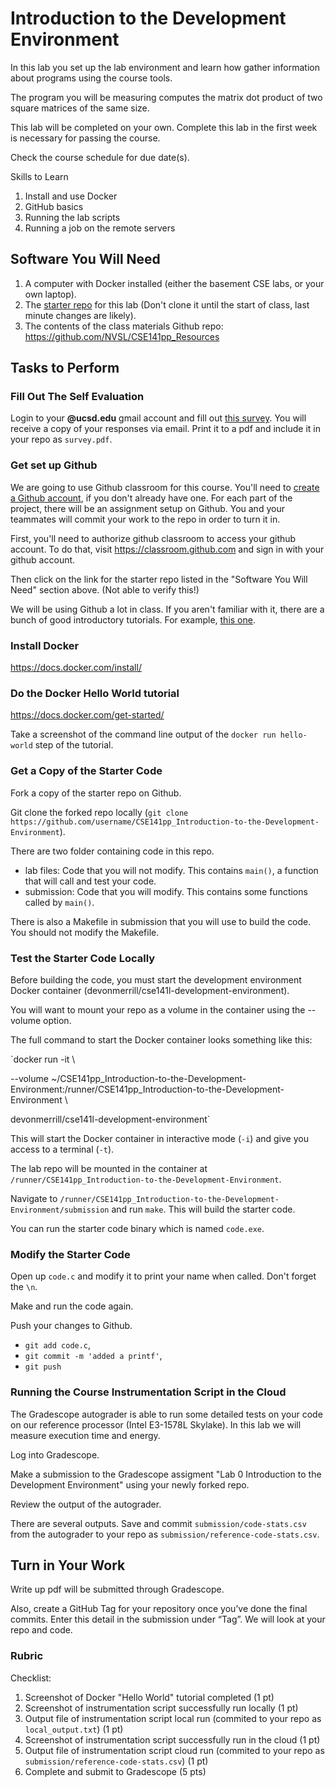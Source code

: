 # Introduction to the Development Environment

In this lab you set up the lab environment and learn how gather information about programs using the course tools.

The program you will be measuring computes the matrix dot product of two square matrices of the same size.

This lab will be completed on your own. Complete this lab in the first week is necessary for passing the course.

Check the course schedule for due date(s).

Skills to Learn

1. Install and use Docker
2. GitHub basics
3. Running the lab scripts
4. Running a job on the remote servers

## Software You Will Need

1. A computer with Docker installed (either the basement CSE labs, or your own laptop).
2. The [starter repo]() for this lab (Don't clone it until the start of class, last minute changes are likely).
3. The contents of the class materials Github repo: https://github.com/NVSL/CSE141pp_Resources

## Tasks to Perform

### Fill Out The Self Evaluation

Login to your __@ucsd.edu__ gmail account and fill out [this survey]().  You will receive
a copy of your responses via email.  Print it to a pdf and include it in your repo as `survey.pdf`.

### Get set up Github

We are going to use Github classroom for this course. You'll need to [create a Github account](https://github.com/), if you don't already have one. 
For each part of the project, there will be an assignment setup on Github. 
You and your teammates will commit your work to the repo in order to turn it in.

First, you'll need to authorize github classroom to access your github account. 
To do that, visit https://classroom.github.com and sign in with your github account.

Then click on the link for the starter repo listed in the "Software You Will Need" section above. (Not able to verify this!)

We will be using Github a lot in class. 
If you aren't familiar with it, there are a bunch of good introductory tutorials. 
For example, [this one](http://try.github.io/).

### Install Docker

https://docs.docker.com/install/

### Do the Docker Hello World tutorial

https://docs.docker.com/get-started/

Take a screenshot of the command line output of the `docker run hello-world` step of the tutorial.

### Get a Copy of the Starter Code

Fork a copy of the starter repo on Github.

Git clone the forked repo locally (`git clone https://github.com/username/CSE141pp_Introduction-to-the-Development-Environment`).

There are two folder containing code in this repo.
- lab files: Code that you will not modify. This contains `main()`, a function that will call and test your code.
- submission: Code that you will modify. This contains some functions called by `main()`.

There is also a Makefile in submission that you will use to build the code. You should not modify the Makefile.

### Test the Starter Code Locally

Before building the code, you must start the development environment Docker container (devonmerrill/cse141l-development-environment).

You will want to mount your repo as a volume in the container using the --volume option.

The full command to start the Docker container looks something like this: 

`docker run -it \

--volume ~/CSE141pp_Introduction-to-the-Development-Environment:/runner/CSE141pp_Introduction-to-the-Development-Environment \

devonmerrill/cse141l-development-environment`

This will start the Docker container in interactive mode (`-i`) and give you access to a terminal (`-t`).

The lab repo will be mounted in the container at `/runner/CSE141pp_Introduction-to-the-Development-Environment`.

Navigate to `/runner/CSE141pp_Introduction-to-the-Development-Environment/submission` and run `make`.
This will build the starter code.

You can run the starter code binary which is named `code.exe`.

### Modify the Starter Code

Open up `code.c` and modify it to print your name when called. Don't forget the `\n`.

Make and run the code again.

Push your changes to Github.
- `git add code.c`,
- `git commit -m 'added a printf'`,
- `git push`

### Running the Course Instrumentation Script in the Cloud

The Gradescope autograder is able to run some detailed tests on your code on our reference processor (Intel E3-1578L Skylake). In this lab we will measure execution time and energy.

Log into Gradescope. 

Make a submission to the Gradescope assigment "Lab 0 Introduction to the Development Environment" using your newly forked repo.

Review the output of the autograder.

There are several outputs. Save and commit `submission/code-stats.csv` from the autograder to your repo as `submission/reference-code-stats.csv`.


## Turn in Your Work
Write up pdf will be submitted through Gradescope.

Also, create a GitHub Tag for your repository once you’ve done the final commits. 
Enter this detail in the submission under “Tag”.
We will look at your repo and code.

### Rubric

Checklist:

1. Screenshot of Docker "Hello World" tutorial completed (1 pt)
2. Screenshot of instrumentation script successfully run locally (1 pt)
3. Output file of instrumentation script local run (commited to your repo as ```local_output.txt```) (1 pt)
4. Screenshot of instrumentation script successfully run in the cloud (1 pt)
5. Output file of instrumentation script cloud run (commited to your repo as `submission/reference-code-stats.csv`) (1 pt)
6. Complete and submit to Gradescope (5 pts)

